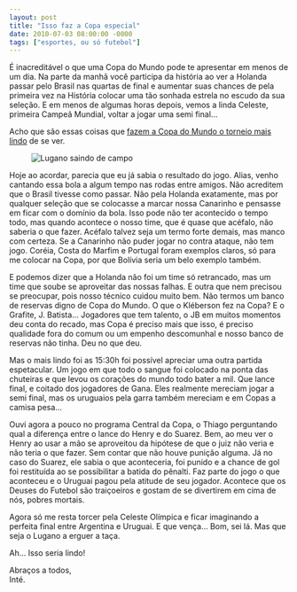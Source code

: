 ```yaml
---
layout: post
title: "Isso faz a Copa especial"
date: 2010-07-03 08:00:00 -0000
tags: ["esportes, ou só futebol"]
---
```

É inacreditável o que uma Copa do Mundo pode te apresentar em menos de um dia. Na parte da manhã você participa da história ao ver a Holanda passar pelo Brasil nas quartas de final e aumentar suas chances de pela primeira vez na História colocar uma tão sonhada estrela no escudo da sua seleção. E em menos de algumas horas depois, vemos a linda Celeste, primeira Campeã Mundial, voltar a jogar uma semi final…

Acho que são essas coisas que <a href="{{ site.baseurl }}/2010/06/28/O-que-faz-a-copa-do-mundo-tao-especial.html">fazem a Copa do Mundo o torneio mais lindo</a> de se ver.  
<figure class="foto-post">
    <img src="{{ site.baseurl }}/assets/fotos/2010/07/Urugaui-x-Gana -sai-Lugano.jpg" alt="Lugano saindo de campo" title="imagem do Lugano saindo de campo após a expulsão">
</figure>
Hoje ao acordar, parecia que eu já sabia o resultado do jogo. Alias, venho cantando essa bola a algum tempo nas rodas entre amigos. Não acreditem que o Brasil tivesse como passar. Não pela Holanda exatamente, mas por qualquer seleção que se colocasse a marcar nossa Canarinho e pensasse em ficar com o domínio da bola.
Isso pode não ter acontecido o tempo todo, mas quando acontece o nosso time, que é quase que acéfalo, não saberia o que fazer. Acéfalo talvez seja um termo forte demais, mas manco com certeza. Se a Canarinho não puder jogar no contra ataque, não tem jogo. Coréia, Costa do Marfim e Portugal foram exemplos claros, só para me colocar na Copa, por que Bolívia seria um belo exemplo também.

E podemos dizer que a Holanda não foi um time só retrancado, mas um time que soube se aproveitar das nossas falhas. E outra que nem precisou se preocupar, pois nosso técnico cuidou muito bem. Não termos um banco de reservas digno de Copa do Mundo. O que o Kléberson fez na Copa? E o Grafite, J. Batista… Jogadores que tem talento, o JB em muitos momentos deu conta do recado, mas Copa é preciso mais que isso, é preciso qualidade fora do comum ou um empenho descomunhal e nosso banco de reservas não tinha. Deu no que deu.

Mas o mais lindo foi as 15:30h foi possível apreciar uma outra partida espetacular. Um jogo em que todo o sangue foi colocado na ponta das chuteiras e que levou os corações do mundo todo bater a mil. Que lance final, e coitado dos jogadores de Gana. Eles realmente mereciam jogar a semi final, mas os uruguaios pela garra também mereciam e em Copas a camisa pesa…

Ouvi agora a pouco no programa Central da Copa, o Thiago perguntando qual a diferença entre o lance do Henry e do Suarez. Bem, ao meu ver o Henry ao usar a mão se aproveitou da hipótese de que o juiz não veria e não teria o que fazer. Sem contar que não houve punição alguma. Já no caso do Suarez, ele sabia o que aconteceria, foi punido e a chance de gol foi restituída ao se possibilitar a batida do pênalti. Faz parte do jogo o que aconteceu e o Uruguai pagou pela atitude de seu jogador. Acontece que os Deuses do Futebol são traiçoeiros e gostam de se divertirem em cima de nós, pobres mortais.

Agora só me resta torcer pela Celeste Olímpica e ficar imaginando a perfeita final entre Argentina e Uruguai. E que vença… Bom, sei lá. Mas que seja o Lugano a erguer a taça.

Ah… Isso seria lindo!

Abraços a todos,  
Inté.
